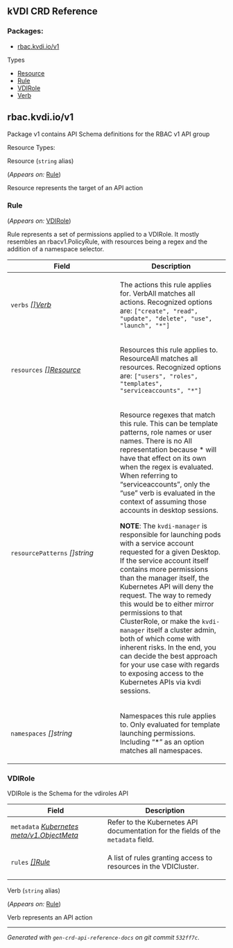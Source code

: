 ## kVDI CRD Reference

### Packages:

-   [rbac.kvdi.io/v1](#rbac.kvdi.io%2fv1)

Types

-   [Resource](#%23rbac.kvdi.io%2fv1.Resource)
-   [Rule](#%23rbac.kvdi.io%2fv1.Rule)
-   [VDIRole](#%23rbac.kvdi.io%2fv1.VDIRole)
-   [Verb](#%23rbac.kvdi.io%2fv1.Verb)

## rbac.kvdi.io/v1

Package v1 contains API Schema definitions for the RBAC v1 API group

Resource Types:

Resource (`string` alias)

(*Appears on:* [Rule](#Rule))

Resource represents the target of an API action

### Rule

(*Appears on:* [VDIRole](#VDIRole))

Rule represents a set of permissions applied to a VDIRole. It mostly
resembles an rbacv1.PolicyRule, with resources being a regex and the
addition of a namespace selector.

<table>
<colgroup>
<col style="width: 50%" />
<col style="width: 50%" />
</colgroup>
<thead>
<tr class="header">
<th>Field</th>
<th>Description</th>
</tr>
</thead>
<tbody>
<tr class="odd">
<td><code>verbs</code> <em><a href="#Verb">[]Verb</a></em></td>
<td><p>The actions this rule applies for. VerbAll matches all actions. Recognized options are: <code>["create", "read", "update", "delete", "use", "launch", "*"]</code></p></td>
</tr>
<tr class="even">
<td><code>resources</code> <em><a href="#Resource">[]Resource</a></em></td>
<td><p>Resources this rule applies to. ResourceAll matches all resources. Recognized options are: <code>["users", "roles", "templates", "serviceaccounts", "*"]</code></p></td>
</tr>
<tr class="odd">
<td><code>resourcePatterns</code> <em>[]string</em></td>
<td><p>Resource regexes that match this rule. This can be template patterns, role names or user names. There is no All representation because * will have that effect on its own when the regex is evaluated. When referring to “serviceaccounts”, only the “use” verb is evaluated in the context of assuming those accounts in desktop sessions.</p>
<p><strong>NOTE</strong>: The <code>kvdi-manager</code> is responsible for launching pods with a service account requested for a given Desktop. If the service account itself contains more permissions than the manager itself, the Kubernetes API will deny the request. The way to remedy this would be to either mirror permissions to that ClusterRole, or make the <code>kvdi-manager</code> itself a cluster admin, both of which come with inherent risks. In the end, you can decide the best approach for your use case with regards to exposing access to the Kubernetes APIs via kvdi sessions.</p></td>
</tr>
<tr class="even">
<td><code>namespaces</code> <em>[]string</em></td>
<td><p>Namespaces this rule applies to. Only evaluated for template launching permissions. Including “*” as an option matches all namespaces.</p></td>
</tr>
</tbody>
</table>

### VDIRole

VDIRole is the Schema for the vdiroles API

<table>
<thead>
<tr class="header">
<th>Field</th>
<th>Description</th>
</tr>
</thead>
<tbody>
<tr class="odd">
<td><code>metadata</code> <em><a href="https://kubernetes.io/docs/reference/generated/kubernetes-api/v1.18/#objectmeta-v1-meta">Kubernetes meta/v1.ObjectMeta</a></em></td>
<td>Refer to the Kubernetes API documentation for the fields of the <code>metadata</code> field.</td>
</tr>
<tr class="even">
<td><code>rules</code> <em><a href="#Rule">[]Rule</a></em></td>
<td><p>A list of rules granting access to resources in the VDICluster.</p></td>
</tr>
</tbody>
</table>

Verb (`string` alias)

(*Appears on:* [Rule](#Rule))

Verb represents an API action

------------------------------------------------------------------------

*Generated with `gen-crd-api-reference-docs` on git commit `532ff7c`.*

